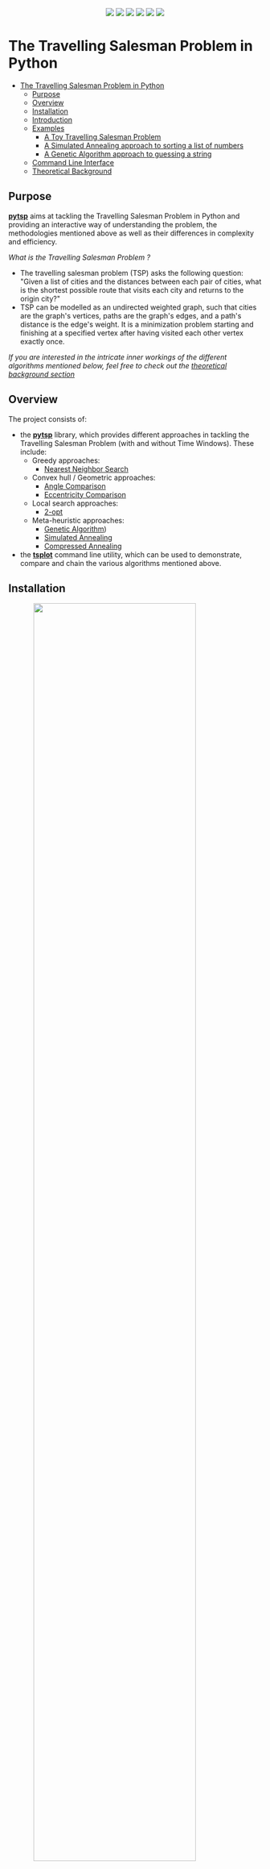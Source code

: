 <p align="center">
  <img src="https://img.shields.io/badge/license-MIT-blue"/>
  <img src="https://img.shields.io/badge/python-3.8-blue"/>
  <img src="https://img.shields.io/badge/version-1.2-blue"/>
  <img src="https://img.shields.io/badge/build-passing-green"/>
  <img src="https://img.shields.io/badge/maintained-yes-green"/>
  <img src="https://img.shields.io/badge/status-development-yellow"/>
</p>

# The Travelling Salesman Problem in Python

- [The Travelling Salesman Problem in Python](#the-travelling-salesman-problem-in-python)
  - [Purpose](#purpose)
  - [Overview](#overview)
  - [Installation](#installation)
  - [Introduction](#introduction)
  - [Examples](#examples)
    - [A Toy Travelling Salesman Problem](#a-toy-travelling-salesman-problem)
    - [A Simulated Annealing approach to sorting a list of numbers](#a-simulated-annealing-approach-to-sorting-a-list-of-numbers)
    - [A Genetic Algorithm approach to guessing a string](#a-genetic-algorithm-approach-to-guessing-a-string)
  - [Command Line Interface](#command-line-interface)
  - [Theoretical Background](#theoretical-background)

## Purpose

**[pytsp](./pytsp/)** aims at tackling the Travelling Salesman Problem in Python and providing an interactive way of understanding the problem, the methodologies mentioned above as well as their differences in complexity and efficiency.

_What is the Travelling Salesman Problem ?_

- The travelling salesman problem (TSP) asks the following question: "Given a list of cities and the distances between each pair of cities, what is the shortest possible route that visits each city and returns to the origin city?"
- TSP can be modelled as an undirected weighted graph, such that cities are the graph's vertices, paths are the graph's edges, and a path's distance is the edge's weight. It is a minimization problem starting and finishing at a specified vertex after having visited each other vertex exactly once.

_If you are interested in the intricate inner workings of the different algorithms mentioned below, feel free to check out the [theoretical background section](#theoretical-background)_

## Overview

The project consists of:

- the **[pytsp](./pytsp/)** library, which provides different approaches in tackling the Travelling Salesman Problem (with and without Time Windows). These include:
  - Greedy approaches:
    - [Nearest Neighbor Search](./pytsp/core/tsp.py)
  - Convex hull / Geometric approaches:
    - [Angle Comparison](./pytsp/core/tsp.py)
    - [Eccentricity Comparison](./pytsp/core/tsp.py)
  - Local search approaches:
    - [2-opt](./pytsp/core/tsp.py)
  - Meta-heuristic approaches:
    - [Genetic Algorithm](./pytsp/core/genetic.py))
    - [Simulated Annealing](./pytsp/core/annealing.py)
    - [Compressed Annealing](./pytsp/core/annealing.py)
- the **[tsplot](pytsp/tsplot.py)** command line utility, which can be used to demonstrate, compare and chain the various algorithms mentioned above.

## Installation

<img src="./img/install.png" style="display: block; margin-left: auto; margin-right: auto; width: 80%;"/>

## Introduction

_What are **Traits** ?_

**[Traits](./pytsp/core/misc/trait.py)**, which are implemented as a **[python metaclass](https://realpython.com/python-metaclasses/)**, are at the core of **pytsp** and provide a flexible and frictionless way of modifying the inner workings of the underlying algorithms.

_Without knowing what **Traits** are supposed to do, could you guess what the following python code will produce as output ?_

```python
from pytsp import Trait


class SuperSmartAI(Trait):
    TRAITS = ['greet', ]

    class Greet:
        def greetings(self, name):
            return f'Greetings {self.title}.{name}'

        def hello(self, name):
            return f'Hello {self.title}.{name}'

    def __init__(self, title, *args, **kwargs):
        super().__init__(*args, **kwargs)

        self.title = title


if __name__ == '__main__':
    ai = SuperSmartAI('Mr')

    ai.greet = SuperSmartAI.Greet.hello

    print(ai.greet('Sioros'))

    ai.title = 'Sir'
    ai.greet = 'greetings'

    print(ai.greet('Vasileios'))
```

If you answered

```bash
Hello Mr.Sioros
Greetings Sir.Vasileios
```

you have earned yourself a cookie !

## Examples

Let's now look at some examples of using **pytsp**. The examples are presented in least to most confusing order.

_The following examples are simplified versions of a subset of the examples provided in the **[examples](./pytsp/examples/)** directory_

### A Toy Travelling Salesman Problem

```python
from random import uniform

from pytsp import TravellingSalesman

if __name__ == '__main__':
    X_AXIS, Y_AXIS = (-50, +50), (-50, +50)

    cities = [
        (uniform(X_AXIS[0], X_AXIS[1]), uniform(Y_AXIS[0], Y_AXIS[1]))
        for i in range(10)
    ]

    depot, cities = cities[0], cities[1:]

    tsp = TravellingSalesman(metric='euclidean')

    route, cost = tsp.nearest_neighbor(depot, cities)
```

### A Simulated Annealing approach to sorting a list of numbers

```python
from random import choice, random, randrange, shuffle

from pytsp import SimulatedAnnealing


class Sort(SimulatedAnnealing):
    class Mutate:
        def shift_1(self, elements):
            neighbor = elements[:]

            i = randrange(0, len(elements))
            j = randrange(0, len(elements))

            neighbor.insert(j, neighbor.pop(i))

            return neighbor

    class Cost:
        def least_squares(self, individual):
            squared_sum = 0
            for i in range(0, len(individual) - 1):
                for j in range(i + 1, len(individual)):
                    squared_sum += individual[i] > individual[j]

            return squared_sum


if __name__ == '__main__':
    sorter = Sort(mutate='shift_1', cost='least_squares')

    individual = list(range(10))

    shuffle(individual)

    best, cost = sorter.fit(individual)
```

### A Genetic Algorithm approach to guessing a string

```python
from random import choice, random, randrange
from string import printable

from pytsp import GeneticAlgorithm


class GuessString(GeneticAlgorithm):
    class Mutate:
        def randomize(self, individual):
            return ''.join([
                choice(printable)
                if random() < self.per_character_mutation_probability
                else individual[i]
                for i in range(len(individual))
            ])

    class Crossover:
        def cut_and_stitch(self, individual_a, individual_b):
            left = individual_a[:len(individual_a) // 2]
            right = individual_b[len(individual_b) // 2:]

            return left + right

    class Select:
        def random_top_half(self, population):
            return population[randrange(0, len(population) // 2)]

    class Fitness:
        def least_squares(self, individual):
            squared_sum = 0
            for i in range(len(self.target)):
                squared_sum += (ord(individual[i]) - ord(self.target[i])) ** 2

            return 1 / (squared_sum + 1)

    def __init__(self, target, *args, per_character_mutation_probability=0.1, **kwargs):
        super().__init__(*args, **kwargs)

        self.target = target
        self.per_character_mutation_probability = per_character_mutation_probability


if __name__ == '__main__':
    target = 'Hello World!'

    string_guesser = GuessString(
        target,
        mutate='randomize',
        crossover='cut_and_stitch',
        select='random_top_half',
        fitness='least_squares',
        max_iterations=10000
    )

    individual = ''.join([choice(printable)for _ in range(len(target))])

    fittest = string_guesser.fit(individual)
```

## Command Line Interface

**tsplot** offers a way of demonstrating, comparing and chaining different algorithms.

<img src="./img/usage.png" style="display: block; margin-left: auto; margin-right: auto; width: 80%;"/>


## Theoretical Background

_Special thanks to [Andrinopoulou Christina](https://github.com/ChristinaAndrinopoyloy)_
